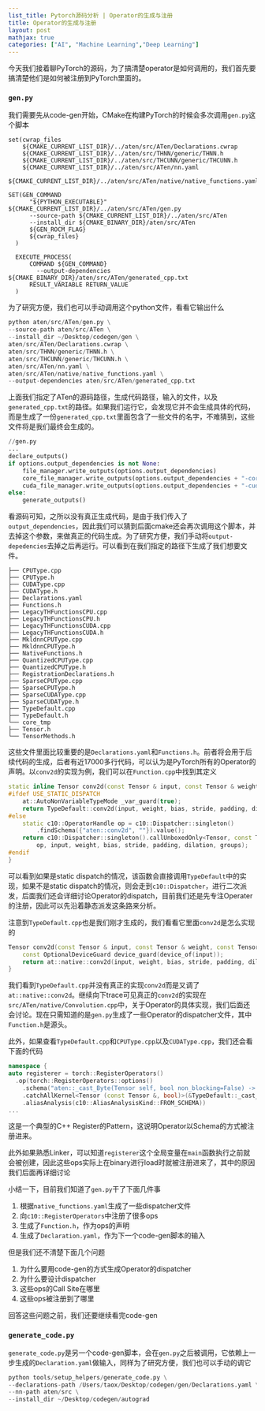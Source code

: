 ```yaml
---
list_title: Pytorch源码分析 | Operator的生成与注册
title: Operator的生成与注册
layout: post
mathjax: true
categories: ["AI", "Machine Learning","Deep Learning"]
---
```


今天我们接着聊PyTorch的源码，为了搞清楚operator是如何调用的，我们首先要搞清楚他们是如何被注册到PyTorch里面的。

### `gen.py`

我们需要先从code-gen开始，CMake在构建PyTorch的时候会多次调用`gen.py`这个脚本

```shell
set(cwrap_files
    ${CMAKE_CURRENT_LIST_DIR}/../aten/src/ATen/Declarations.cwrap
    ${CMAKE_CURRENT_LIST_DIR}/../aten/src/THNN/generic/THNN.h
    ${CMAKE_CURRENT_LIST_DIR}/../aten/src/THCUNN/generic/THCUNN.h
    ${CMAKE_CURRENT_LIST_DIR}/../aten/src/ATen/nn.yaml
    ${CMAKE_CURRENT_LIST_DIR}/../aten/src/ATen/native/native_functions.yaml)

SET(GEN_COMMAND
      "${PYTHON_EXECUTABLE}" ${CMAKE_CURRENT_LIST_DIR}/../aten/src/ATen/gen.py
      --source-path ${CMAKE_CURRENT_LIST_DIR}/../aten/src/ATen
      --install_dir ${CMAKE_BINARY_DIR}/aten/src/ATen
      ${GEN_ROCM_FLAG}
      ${cwrap_files}
  )

  EXECUTE_PROCESS(
      COMMAND ${GEN_COMMAND}
        --output-dependencies ${CMAKE_BINARY_DIR}/aten/src/ATen/generated_cpp.txt
      RESULT_VARIABLE RETURN_VALUE
  )
```
为了研究方便，我们也可以手动调用这个python文件，看看它输出什么

```python
python aten/src/ATen/gen.py \
--source-path aten/src/ATen \
--install_dir ~/Desktop/codegen/gen \
aten/src/ATen/Declarations.cwrap \
aten/src/THNN/generic/THNN.h \
aten/src/THCUNN/generic/THCUNN.h \
aten/src/ATen/nn.yaml \
aten/src/ATen/native/native_functions.yaml \
--output-dependencies aten/src/ATen/generated_cpp.txt
```
上面我们指定了ATen的源码路径，生成代码路径，输入的文件，以及`generated_cpp.txt`的路径。如果我们运行它，会发现它并不会生成具体的代码，而是生成了一份`generated_cpp.txt`里面包含了一些文件的名字，不难猜到，这些文件将是我们最终会生成的。

```python
//gen.py
...
declare_outputs()
if options.output_dependencies is not None:
    file_manager.write_outputs(options.output_dependencies)
    core_file_manager.write_outputs(options.output_dependencies + "-core")
    cuda_file_manager.write_outputs(options.output_dependencies + "-cuda")
else:
    generate_outputs()
```
看源码可知，之所以没有真正生成代码，是由于我们传入了`output_dependencies`，因此我们可以猜到后面cmake还会再次调用这个脚本，并去掉这个参数，来做真正的代码生成。为了研究方便，我们手动将`output-depedencies`去掉之后再运行。可以看到在我们指定的路径下生成了我们想要文件。

```shell
├── CPUType.cpp
├── CPUType.h
├── CUDAType.cpp
├── CUDAType.h
├── Declarations.yaml
├── Functions.h
├── LegacyTHFunctionsCPU.cpp
├── LegacyTHFunctionsCPU.h
├── LegacyTHFunctionsCUDA.cpp
├── LegacyTHFunctionsCUDA.h
├── MkldnnCPUType.cpp
├── MkldnnCPUType.h
├── NativeFunctions.h
├── QuantizedCPUType.cpp
├── QuantizedCPUType.h
├── RegistrationDeclarations.h
├── SparseCPUType.cpp
├── SparseCPUType.h
├── SparseCUDAType.cpp
├── SparseCUDAType.h
├── TypeDefault.cpp
├── TypeDefault.h
└── core_tmp
├── Tensor.h
└── TensorMethods.h
```
这些文件里面比较重要的是`Declarations.yaml`和`Functions.h`。前者将会用于后续代码的生成，后者有近17000多行代码，可以认为是PyTorch所有的Operator的声明。以`conv2d`的实现为例，我们可以在`Function.cpp`中找到其定义

```cpp
static inline Tensor conv2d(const Tensor & input, const Tensor & weight, const Tensor & bias, IntArrayRef stride, IntArrayRef padding, IntArrayRef dilation, int64_t groups) {
#ifdef USE_STATIC_DISPATCH
    at::AutoNonVariableTypeMode _var_guard(true);
    return TypeDefault::conv2d(input, weight, bias, stride, padding, dilation, groups);
#else
    static c10::OperatorHandle op = c10::Dispatcher::singleton()
        .findSchema({"aten::conv2d", ""}).value();
    return c10::Dispatcher::singleton().callUnboxedOnly<Tensor, const Tensor &, const Tensor &, const Tensor &, IntArrayRef, IntArrayRef, IntArrayRef, int64_t>(
        op, input, weight, bias, stride, padding, dilation, groups);
#endif
}
```
可以看到如果是static dispatch的情况，该函数会直接调用`TypeDefault`中的实现，如果不是static dispatch的情况，则会走到`c10::Dispatcher`，进行二次派发，后面我们还会详细讨论Operator的dispatch，目前我们还是先专注Operater的注册，因此可以先沿着静态派发这条路来分析。

注意到`TypeDefault.cpp`也是我们刚才生成的，我们看看它里面`conv2d`是怎么实现的

```cpp
Tensor conv2d(const Tensor & input, const Tensor & weight, const Tensor & bias, IntArrayRef stride, IntArrayRef padding, IntArrayRef dilation, int64_t groups) {
    const OptionalDeviceGuard device_guard(device_of(input));
    return at::native::conv2d(input, weight, bias, stride, padding, dilation, groups);
}
```
我们看到`TypeDefault.cpp`并没有真正的实现`conv2d`而是又调了`at::native::conv2d`。继续向下trace可见真正的`conv2d`的实现在`src/ATen/native/Convolution.cpp`中，关于Operator的具体实现，我们后面还会讨论。现在只需知道的是`gen.py`生成了一些Operator的dispatcher文件，其中`Function.h`是源头。

此外，如果查看`TypeDefault.cpp`和`CPUType.cpp`以及`CUDAType.cpp`，我们还会看下面的代码

```cpp
namespace {
auto registerer = torch::RegisterOperators()
  .op(torch::RegisterOperators::options()
    .schema("aten::_cast_Byte(Tensor self, bool non_blocking=False) -> Tensor")
    .catchAllKernel<Tensor (const Tensor &, bool)>(&TypeDefault::_cast_Byte)
    .aliasAnalysis(c10::AliasAnalysisKind::FROM_SCHEMA))
...
```
这是一个典型的C++ Register的Pattern，这说明Operator以Schema的方式被注册进来。


此外如果熟悉Linker，可以知道`registerer`这个全局变量在`main`函数执行之前就会被创建，因此这些ops实际上在binary进行load时就被注册进来了，其中的原因我们后面再详细讨论

小结一下，目前我们知道了`gen.py`干了下面几件事

1. 根据`native_functions.yaml`生成了一些dispatcher文件
2. 向`c10::RegisterOperators`中注册了很多ops
3. 生成了`Function.h`，作为ops的声明
4. 生成了`Declaration.yaml`，作为下一个code-gen脚本的输入

但是我们还不清楚下面几个问题

1. 为什么要用code-gen的方式生成Operator的dispatcher
2. 为什么要设计dispatcher
3. 这些ops的Call Site在哪里
4. 这些ops被注册到了哪里

回答这些问题之前，我们还要继续看完code-gen

### `generate_code.py`

`generate_code.py`是另一个code-gen脚本，会在`gen.py`之后被调用，它依赖上一步生成的`Declaration.yaml`做输入，同样为了研究方便，我们也可以手动的调它

```python
python tools/setup_helpers/generate_code.py \
--declarations-path /Users/taox/Desktop/codegen/gen/Declarations.yaml \
--nn-path aten/src \
--install_dir ~/Desktop/codegen/autograd
```



